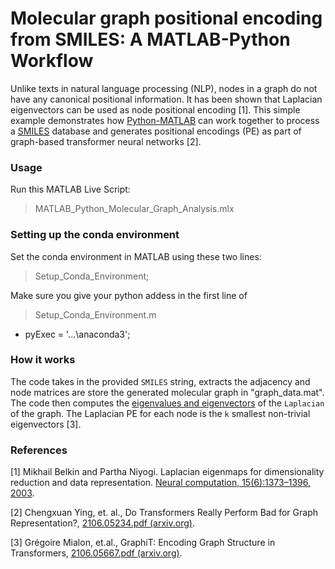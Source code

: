 #  Molecular graph positional encoding from SMILES: A MATLAB-Python Workflow 

Unlike texts in natural language processing (NLP), nodes in a graph do not have any canonical positional information. It has been shown that Laplacian eigenvectors can be used as node positional encoding [1]. This simple example demonstrates how [Python-MATLAB](https://www.mathworks.com/help/matlab/call-python-libraries.html) can work together to process a [SMILES](https://en.wikipedia.org/wiki/Simplified_molecular-input_line-entry_system) database and generates positional encodings (PE) as part of graph-based transformer neural networks [2].  

### Usage
Run this MATLAB Live Script: 
> MATLAB_Python_Molecular_Graph_Analysis.mlx 

### Setting up the conda environment
Set the conda environment in MATLAB using these two lines:
> Setup_Conda_Environment;

Make sure you give your python addess in the first line of 
> Setup_Conda_Environment.m    
  - pyExec = '...\anaconda3\';

### How it works
The code takes in the provided `SMILES` string, extracts the adjacency and node matrices are store the generated molecular graph in "graph_data.mat". The code then computes the [eigenvalues and eigenvectors](https://www.mathworks.com/help/matlab/ref/eig.html) of the `Laplacian` of the graph. The Laplacian PE for each node is the `k` smallest non-trivial eigenvectors [3]. 

### References
[1] Mikhail Belkin and Partha Niyogi. Laplacian eigenmaps for dimensionality reduction and data representation. [Neural computation, 15(6):1373–1396, 2003](https://direct.mit.edu/neco/article-abstract/15/6/1373/6730/Laplacian-Eigenmaps-for-Dimensionality-Reduction?redirectedFrom=fulltext).

[2] Chengxuan Ying, et. al., Do Transformers Really Perform Bad for Graph Representation?, [2106.05234.pdf (arxiv.org)](https://arxiv.org/pdf/2106.05234.pdf).

[3] Grégoire Mialon, et.al., GraphiT: Encoding Graph Structure in Transformers, [2106.05667.pdf (arxiv.org)](https://arxiv.org/pdf/2106.05667.pdf).












